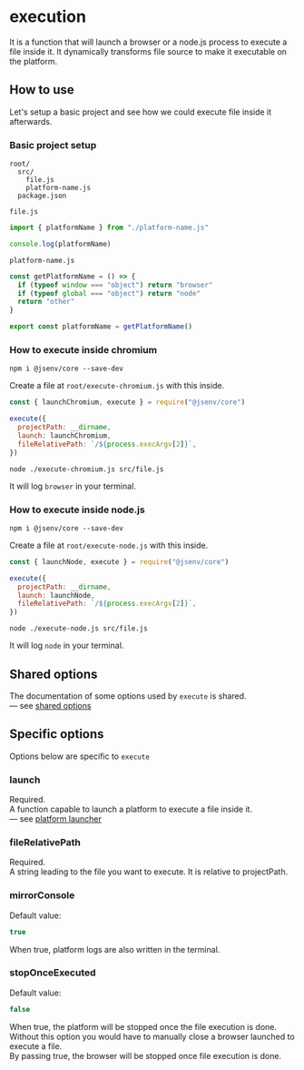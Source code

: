 # execution

It is a function that will launch a browser or a node.js process to execute a file inside it.
It dynamically transforms file source to make it executable on the platform.

## How to use

Let's setup a basic project and see how we could execute file inside it afterwards.

### Basic project setup

```
root/
  src/
    file.js
    platform-name.js
  package.json
```

`file.js`

```js
import { platformName } from "./platform-name.js"

console.log(platformName)
```

`platform-name.js`

```js
const getPlatformName = () => {
  if (typeof window === "object") return "browser"
  if (typeof global === "object") return "node"
  return "other"
}

export const platformName = getPlatformName()
```

### How to execute inside chromium

```shell
npm i @jsenv/core --save-dev
```

Create a file at `root/execute-chromium.js` with this inside.

```js
const { launchChromium, execute } = require("@jsenv/core")

execute({
  projectPath: __dirname,
  launch: launchChromium,
  fileRelativePath: `/${process.execArgv[2]}`,
})
```

```shell
node ./execute-chromium.js src/file.js
```

It will log `browser` in your terminal.

### How to execute inside node.js

```shell
npm i @jsenv/core --save-dev
```

Create a file at `root/execute-node.js` with this inside.

```js
const { launchNode, execute } = require("@jsenv/core")

execute({
  projectPath: __dirname,
  launch: launchNode,
  fileRelativePath: `/${process.execArgv[2]}`,
})
```

```shell
node ./execute-node.js src/file.js
```

It will log `node` in your terminal.

## Shared options

The documentation of some options used by `execute` is shared.<br />
— see [shared options](../shared-options/shared-options.md)

## Specific options

Options below are specific to `execute`

### launch

Required.<br />
A function capable to launch a platform to execute a file inside it.<br />
— see [platform launcher](../platform-launcher/platform-launcher.md)

### fileRelativePath

Required.<br />
A string leading to the file you want to execute. It is relative to projectPath.

### mirrorConsole

Default value:

```js
true
```

When true, platform logs are also written in the terminal.

### stopOnceExecuted

Default value:

```js
false
```

When true, the platform will be stopped once the file execution is done.<br />
Without this option you would have to manually close a browser launched to execute a file.<br />
By passing true, the browser will be stopped once file execution is done.
